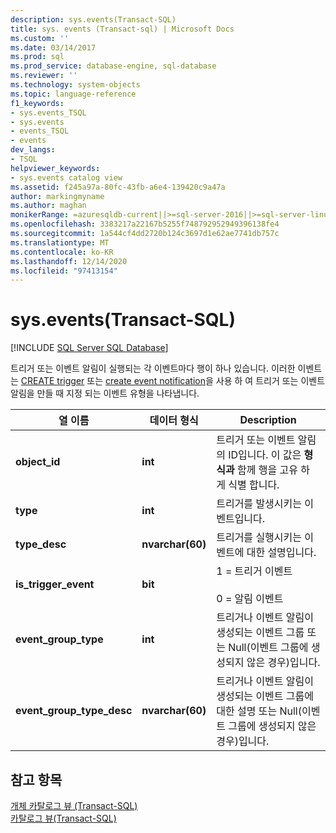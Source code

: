 ```yaml
---
description: sys.events(Transact-SQL)
title: sys. events (Transact-sql) | Microsoft Docs
ms.custom: ''
ms.date: 03/14/2017
ms.prod: sql
ms.prod_service: database-engine, sql-database
ms.reviewer: ''
ms.technology: system-objects
ms.topic: language-reference
f1_keywords:
- sys.events_TSQL
- sys.events
- events_TSQL
- events
dev_langs:
- TSQL
helpviewer_keywords:
- sys.events catalog view
ms.assetid: f245a97a-80fc-43fb-a6e4-139420c9a47a
author: markingmyname
ms.author: maghan
monikerRange: =azuresqldb-current||>=sql-server-2016||>=sql-server-linux-2017||=azuresqldb-mi-current
ms.openlocfilehash: 3383217a22167b5255f748792952949396138fe4
ms.sourcegitcommit: 1a544cf4dd2720b124c3697d1e62ae7741db757c
ms.translationtype: MT
ms.contentlocale: ko-KR
ms.lasthandoff: 12/14/2020
ms.locfileid: "97413154"
---
```

# <a name="sysevents-transact-sql"></a>sys.events(Transact-SQL)
[!INCLUDE [SQL Server SQL Database](../../includes/applies-to-version/sql-asdb.md)]

  트리거 또는 이벤트 알림이 실행되는 각 이벤트마다 행이 하나 있습니다. 이러한 이벤트는 [CREATE trigger](../../t-sql/statements/create-trigger-transact-sql.md) 또는 [create event notification](../../t-sql/statements/create-event-notification-transact-sql.md)을 사용 하 여 트리거 또는 이벤트 알림을 만들 때 지정 되는 이벤트 유형을 나타냅니다.  
  
|열 이름|데이터 형식|Description|  
|-----------------|---------------|-----------------|  
|**object_id**|**int**|트리거 또는 이벤트 알림의 ID입니다. 이 값은 **형식과** 함께 행을 고유 하 게 식별 합니다.|  
|**type**|**int**|트리거를 발생시키는 이벤트입니다.|  
|**type_desc**|**nvarchar(60)**|트리거를 실행시키는 이벤트에 대한 설명입니다.|  
|**is_trigger_event**|**bit**|1 = 트리거 이벤트<br /><br /> 0 = 알림 이벤트|  
|**event_group_type**|**int**|트리거나 이벤트 알림이 생성되는 이벤트 그룹 또는 Null(이벤트 그룹에 생성되지 않은 경우)입니다.|  
|**event_group_type_desc**|**nvarchar(60)**|트리거나 이벤트 알림이 생성되는 이벤트 그룹에 대한 설명 또는 Null(이벤트 그룹에 생성되지 않은 경우)입니다.|  
  
## <a name="see-also"></a>참고 항목  
 [개체 카탈로그 뷰 &#40;Transact-SQL&#41;](../../relational-databases/system-catalog-views/object-catalog-views-transact-sql.md)   
 [카탈로그 뷰&#40;Transact-SQL&#41;](../../relational-databases/system-catalog-views/catalog-views-transact-sql.md)  
  
  

